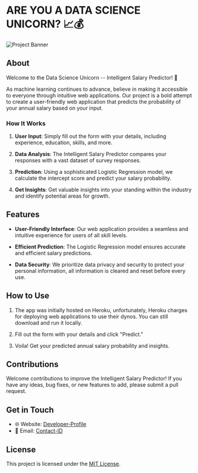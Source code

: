 # ARE YOU A DATA SCIENCE UNICORN? 📈💰

![Project Banner](https://github.com/shivangraikar/DataSciencevalue/blob/main/desktop.jpg)

## About

Welcome to the Data Science Unicorn -- Intelligent Salary Predictor! 🚀

As machine learning continues to advance, believe in making it accessible to everyone through intuitive web applications. Our project is a bold attempt to create a user-friendly web application that predicts the probability of your annual salary based on your input.

### How It Works

1. **User Input**: Simply fill out the form with your details, including experience, education, skills, and more.

2. **Data Analysis**: The Intelligent Salary Predictor compares your responses with a vast dataset of survey responses.

3. **Prediction**: Using a sophisticated Logistic Regression model, we calculate the intercept score and predict your salary probability.

4. **Get Insights**: Get valuable insights into your standing within the industry and identify potential areas for growth.

## Features

- **User-Friendly Interface**: Our web application provides a seamless and intuitive experience for users of all skill levels.

- **Efficient Prediction**: The Logistic Regression model ensures accurate and efficient salary predictions.

- **Data Security**: We prioritize data privacy and security to protect your personal information, all information is cleared and reset before every use.

## How to Use

1. The app was initially hosted on Heroku, unfortunately, Heroku charges for deploying web applications to use their dynos. You can still download and run it locally.

2. Fill out the form with your details and click "Predict."

3. Voila! Get your predicted annual salary probability and insights.


## Contributions

Welcome contributions to improve the Intelligent Salary Predictor! If you have any ideas, bug fixes, or new features to add, please submit a pull request.

## Get in Touch

- 🌐 Website: [Developer-Profile](https://shivangraikar.github.io)
- 📧 Email: [Contact-ID](mailto:shivangraikar@gmail.com)

## License

This project is licensed under the [MIT License](LICENSE).
